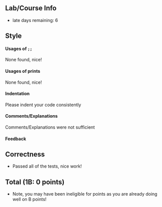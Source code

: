 ## Lab/Course Info
* late days remaining: 6
## Style
#### Usages of `;;`
None found, nice!
#### Usages of prints
None found, nice!
#### Indentation
Please indent your code consistently
#### Comments/Explanations
Comments/Explanations were not sufficient
#### Feedback
## Correctness
* Passed all of the tests, nice work!
## Total (1B: 0 points)
* Note, you may have been ineligible for points as you are already doing well on B points!